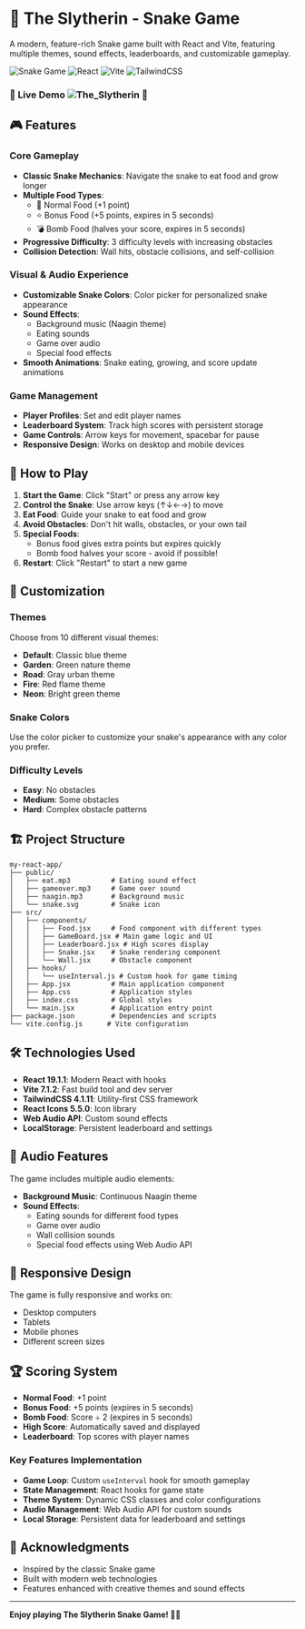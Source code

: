 # 🐍 The Slytherin - Snake Game

A modern, feature-rich Snake game built with React and Vite, featuring multiple themes, sound effects, leaderboards, and customizable gameplay.

![Snake Game](https://img.shields.io/badge/Game-Snake-green) ![React](https://img.shields.io/badge/React-19.1.1-blue) ![Vite](https://img.shields.io/badge/Vite-7.1.2-purple) ![TailwindCSS](https://img.shields.io/badge/TailwindCSS-4.1.11-cyan)

### 🎯 Live Demo ![The_Slytherin 🐍](https://the-slytherin.netlify.app/)

## 🎮 Features

### Core Gameplay
- **Classic Snake Mechanics**: Navigate the snake to eat food and grow longer
- **Multiple Food Types**: 
  - 🍎 Normal Food (+1 point)
  - ⭐ Bonus Food (+5 points, expires in 5 seconds)
  - 💣 Bomb Food (halves your score, expires in 5 seconds)
- **Progressive Difficulty**: 3 difficulty levels with increasing obstacles
- **Collision Detection**: Wall hits, obstacle collisions, and self-collision

### Visual & Audio Experience
- **Customizable Snake Colors**: Color picker for personalized snake appearance
- **Sound Effects**: 
  - Background music (Naagin theme)
  - Eating sounds
  - Game over audio
  - Special food effects
- **Smooth Animations**: Snake eating, growing, and score update animations

### Game Management
- **Player Profiles**: Set and edit player names
- **Leaderboard System**: Track high scores with persistent storage
- **Game Controls**: Arrow keys for movement, spacebar for pause
- **Responsive Design**: Works on desktop and mobile devices

## 🎯 How to Play

1. **Start the Game**: Click "Start" or press any arrow key
2. **Control the Snake**: Use arrow keys (↑↓←→) to move
3. **Eat Food**: Guide your snake to eat food and grow
4. **Avoid Obstacles**: Don't hit walls, obstacles, or your own tail
5. **Special Foods**: 
   - Bonus food gives extra points but expires quickly
   - Bomb food halves your score - avoid if possible!
6. **Restart**: Click "Restart" to start a new game

## 🎨 Customization

### Themes
Choose from 10 different visual themes:
- **Default**: Classic blue theme
- **Garden**: Green nature theme
- **Road**: Gray urban theme
- **Fire**: Red flame theme
- **Neon**: Bright green theme

### Snake Colors
Use the color picker to customize your snake's appearance with any color you prefer.

### Difficulty Levels
- **Easy**: No obstacles
- **Medium**: Some obstacles
- **Hard**: Complex obstacle patterns

## 🏗️ Project Structure

```
my-react-app/
├── public/
│   ├── eat.mp3          # Eating sound effect
│   ├── gameover.mp3     # Game over sound
│   ├── naagin.mp3       # Background music
│   └── snake.svg        # Snake icon
├── src/
│   ├── components/
│   │   ├── Food.jsx     # Food component with different types
│   │   ├── GameBoard.jsx # Main game logic and UI
│   │   ├── Leaderboard.jsx # High scores display
│   │   ├── Snake.jsx    # Snake rendering component
│   │   └── Wall.jsx     # Obstacle component
│   ├── hooks/
│   │   └── useInterval.js # Custom hook for game timing
│   ├── App.jsx          # Main application component
│   ├── App.css          # Application styles
│   ├── index.css        # Global styles
│   └── main.jsx         # Application entry point
├── package.json         # Dependencies and scripts
└── vite.config.js      # Vite configuration
```

## 🛠️ Technologies Used

- **React 19.1.1**: Modern React with hooks
- **Vite 7.1.2**: Fast build tool and dev server
- **TailwindCSS 4.1.11**: Utility-first CSS framework
- **React Icons 5.5.0**: Icon library
- **Web Audio API**: Custom sound effects
- **LocalStorage**: Persistent leaderboard and settings

## 🎵 Audio Features

The game includes multiple audio elements:
- **Background Music**: Continuous Naagin theme
- **Sound Effects**: 
  - Eating sounds for different food types
  - Game over audio
  - Wall collision sounds
  - Special food effects using Web Audio API

## 📱 Responsive Design

The game is fully responsive and works on:
- Desktop computers
- Tablets
- Mobile phones
- Different screen sizes

## 🏆 Scoring System

- **Normal Food**: +1 point
- **Bonus Food**: +5 points (expires in 5 seconds)
- **Bomb Food**: Score ÷ 2 (expires in 5 seconds)
- **High Score**: Automatically saved and displayed
- **Leaderboard**: Top scores with player names

### Key Features Implementation

- **Game Loop**: Custom `useInterval` hook for smooth gameplay
- **State Management**: React hooks for game state
- **Theme System**: Dynamic CSS classes and color configurations
- **Audio Management**: Web Audio API for custom sounds
- **Local Storage**: Persistent data for leaderboard and settings

## 🎉 Acknowledgments

- Inspired by the classic Snake game
- Built with modern web technologies
- Features enhanced with creative themes and sound effects

---

**Enjoy playing The Slytherin Snake Game! 🐍✨**
